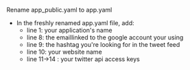 Rename app_public.yaml to app.yaml

* In the freshly renamed app.yaml file, add:
    * line 1: your application's name 
    * line 8: the emaillinked to the google account your using
    * line 9: the hashtag you're looking for in the tweet feed
    * line 10: your website name
    * line 11->14 : your twitter api access keys
